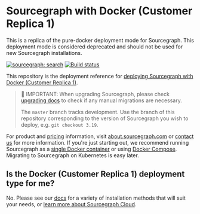 # Sourcegraph with Docker (Customer Replica 1)

This is a replica of the pure-docker deployment mode for Sourcegraph. This deployment mode is considered deprecated and should not
be used for new Sourcegraph installations.

[![sourcegraph: search](https://img.shields.io/badge/sourcegraph-search-brightgreen.svg)](https://sourcegraph.com/github.com/sourcegraph/deploy-sourcegraph-docker) [![Build status](https://badge.buildkite.com/e60f9ffcafd68882d3db6fe5e33567e3a111d391a554d50d82.svg)](https://buildkite.com/sourcegraph/deploy-sourcegraph-docker)

This repository is the deployment reference for [deploying Sourcegraph with Docker (Customer Replica 1)](https://docs.sourcegraph.com/admin/install/docker-compose).

> 🚨 IMPORTANT: When upgrading Sourcegraph, please check [upgrading docs](https://docs.sourcegraph.com/admin/updates/docker_compose) to check if any manual migrations are necessary.
>
> The `master` branch tracks development. Use the branch of this repository corresponding to the
> version of Sourcegraph you wish to deploy, e.g. `git checkout 3.19`.

For product and [pricing](https://about.sourcegraph.com/pricing/) information, visit
[about.sourcegraph.com](https://about.sourcegraph.com) or [contact
us](https://about.sourcegraph.com/contact/sales) for more information. If you're just starting out,
we recommend running Sourcegraph as a [single Docker
container](https://docs.sourcegraph.com/#quickstart-guide) or using [Docker
Compose](https://docs.sourcegraph.com/admin/install/docker-compose). Migrating to Sourcegraph on
Kubernetes is easy later.

## Is the Docker (Customer Replica 1) deployment type for me?

No. Please see our [docs](https://docs.sourcegraph.com/admin/deploy) for a variety of installation methods that will suit your needs, or [learn more about Sourcegraph Cloud](https://about.sourcegraph.com/).
